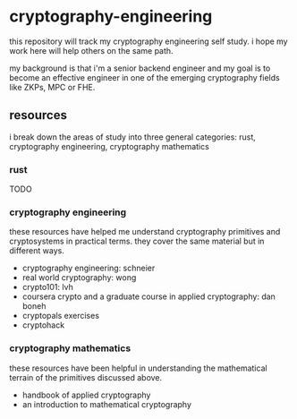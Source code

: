 # cryptography-engineering

this repository will track my cryptography engineering self study. 
i hope my work here will help others on the same path.

my background is that i'm a senior backend engineer and my goal is to become an 
effective engineer in one of the emerging cryptography fields like ZKPs, MPC or FHE.

## resources

i break down the areas of study into three general categories: rust, cryptography engineering, cryptography mathematics

### rust
TODO

### cryptography engineering
these resources have helped me understand cryptography primitives and 
cryptosystems in practical terms. they cover the same material but in different ways.

* cryptography engineering: schneier
* real world cryptography: wong
* crypto101: lvh
* coursera crypto and a graduate course in applied cryptography: dan boneh
* cryptopals exercises
* cryptohack

### cryptography mathematics
these resources have been helpful in understanding the mathematical terrain of the 
primitives discussed above.
* handbook of applied cryptography
* an introduction to mathematical cryptography
